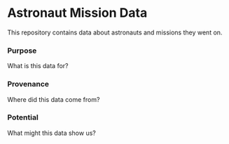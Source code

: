 # Astronaut Mission Data

This repository contains data about astronauts and missions they went on.

### Purpose

What is this data for?

### Provenance

Where did this data come from?

### Potential

What might this data show us?
